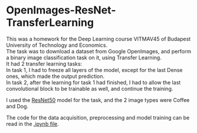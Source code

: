 # OpenImages-ResNet-TransferLearning

This was a homework for the Deep Learning course VITMAV45 of Budapest University of Technology and Economics.  
The task was to download a dataset from Google OpenImages, and perform a binary image classification task on it, using Transfer Learning.  
It had 2 transfer learning tasks:  
In task 1, I had to freeze all layers of the model, except for the last Dense ones, which made the output prediction.  
In task 2, after the learning for task 1 had finished, I had to allow the last convolutional block to be trainable as well, and continue the training.  

I used the <a href="https://arxiv.org/abs/1512.03385">ResNet50</a> model for the task, and the 2 image types were Coffee and Dog.

The code for the data acquisition, preprocessing and model training can be read in the  <a href="https://github.com/darkpanther99/OpenImages-ResNet-TransferLearning/blob/main/Openimages_ResNet_TransferLearning.ipynb">.ipynb file</a>.
